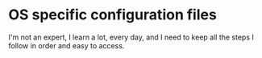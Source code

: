 # OS specific configuration files

I'm not an expert, I learn a lot, every day, and I need to keep all the steps I follow in order and easy to access.

